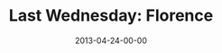 ---
layout: message
category: message
series: "Rhythm"
title: "Last Wednesday: Florence"
date: 2013-04-24-00-00
message_id: 783
audio: "http://s3.amazonaws.com/crossroads-media/message/audio/042413-LW-Florence.mp3"
audio-duration: "14:45"
description: "Last Wednesday April 2013 - Florence"
video: "http://s3.amazonaws.com/crossroads-media/message/video/042413-LW-Florence.mp4"
video-duration: "14:46"
video-image: "http://s3.amazonaws.com/crossroads-media/images/042413-LW-Florence-still.jpg"
explicit: false
---